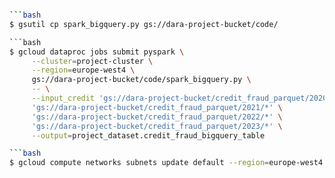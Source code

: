 
```bash

```bash
$ gsutil cp spark_bigquery.py gs://dara-project-bucket/code/

```bash
$ gcloud dataproc jobs submit pyspark \
     --cluster=project-cluster \
     --region=europe-west4 \
     gs://dara-project-bucket/code/spark_bigquery.py \
     -- \
     --input_credit 'gs://dara-project-bucket/credit_fraud_parquet/2020/*' \
     'gs://dara-project-bucket/credit_fraud_parquet/2021/*' \
     'gs://dara-project-bucket/credit_fraud_parquet/2022/*' \
     'gs://dara-project-bucket/credit_fraud_parquet/2023/*' \
     --output=project_dataset.credit_fraud_bigquery_table

```bash
$ gcloud compute networks subnets update default --region=europe-west4 --enable-private-ip-google-access
